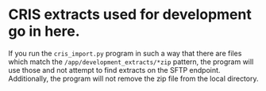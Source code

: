 # CRIS extracts used for development go in here.

If you run the `cris_import.py` program in such a way that there are files which match the `/app/development_extracts/*zip` pattern, the program will use those and not attempt to find extracts on the SFTP endpoint. Additionally, the program will not remove the zip file from the local directory.